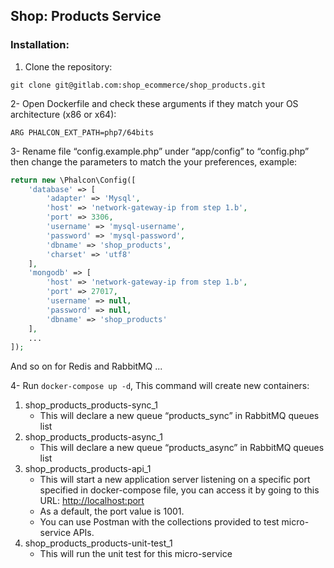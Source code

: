 Shop: Products Service
--
### Installation:

1. Clone the repository:
```shell script
git clone git@gitlab.com:shop_ecommerce/shop_products.git
```

2- Open Dockerfile and check these arguments if they match your OS architecture (x86 or x64):
```
ARG PHALCON_EXT_PATH=php7/64bits
```

3- Rename file “config.example.php” under “app/config” to “config.php” then change the parameters to match the your preferences, example:
```php
return new \Phalcon\Config([
    'database' => [
        'adapter' => 'Mysql',
        'host' => 'network-gateway-ip from step 1.b',
        'port' => 3306,
        'username' => 'mysql-username',
        'password' => 'mysql-password',
        'dbname' => 'shop_products',
        'charset' => 'utf8'
    ],
    'mongodb' => [
        'host' => 'network-gateway-ip from step 1.b',
        'port' => 27017,
        'username' => null,
        'password' => null,
        'dbname' => 'shop_products'
    ],
    ...
]);
```

And so on for Redis and RabbitMQ ...
       
4- Run ```docker-compose up -d```, This command will create new containers:
1. shop_products_products-sync_1
    - This will declare a new queue “products_sync” in RabbitMQ queues list
2. shop_products_products-async_1
    - This will declare a new queue “products_async” in RabbitMQ queues list
3. shop_products_products-api_1
    - This will start a new application server listening on a specific port specified in docker-compose file, you can access it by going to this URL: [http://localhost:port](http://localhost:1001)
    - As a default, the port value is 1001.
    - You can use Postman with the collections provided to test micro-service APIs.
4. shop_products_products-unit-test_1
    - This will run the unit test for this micro-service